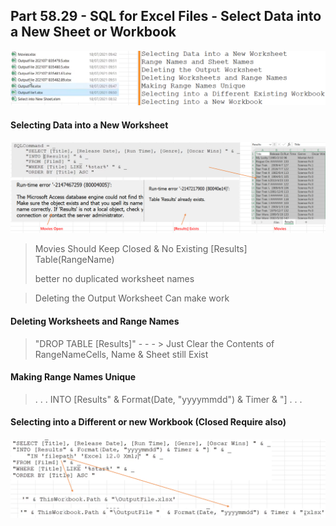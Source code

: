 ## Part 58.29 - SQL for Excel Files - Select Data into a New Sheet or Workbook

![snprof](../images/snprof.PNG)

#### Selecting Data into a New Worksheet

![snbsc](../images/snbsc.PNG)

> Movies Should Keep Closed & No Existing [Results] Table(RangeName) 
>
> better no duplicated worksheet names

> Deleting the Output Worksheet Can make work 

#### Deleting Worksheets and Range Names

> "DROP TABLE [Results]"  - - - > Just Clear the Contents of RangeNameCells, Name & Sheet still Exist

#### Making Range Names Unique

> . . . INTO [Results" & Format(Date, "yyyymmdd") & Timer & "] . . .

#### Selecting into a Different or new Workbook (Closed Require also)

#### ![snext](../images/snext.PNG)
